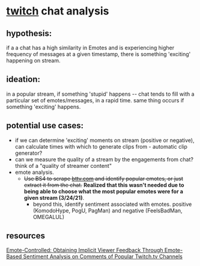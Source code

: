 # [twitch](twitch.tv) chat analysis

## hypothesis:
if a a chat has a high similarity in Emotes and is experiencing higher frequency of messages at a given timestamp,
there is something 'exciting' happening on stream.

## ideation:
in a popular stream, if something 'stupid' happens -- chat tends to fill with a particular set of emotes/messages, in a rapid time. same thing occurs if something 'exciting' happens.

## potential use cases:
- if we can determine 'exciting' moments on stream (positive or negative), can calculate times with which to generate clips from - automatic clip generator?
- can we measure the quality of a stream by the engagements from chat? think of a "quality of streamer content"
- emote analysis. 
  - ~~Use BS4 to scrape [bttv.com](https://betterttv.com/emotes/top) and identify popular emotes, or just extract it from the chat.~~ 
  **Realized that this wasn't needed due to being able to choose what the most popular emotes were for a given stream (3/24/21)**.
    - beyond this, identify sentiment associated with emotes. positive (KomodoHype, PogU, PagMan) and negative (FeelsBadMan, OMEGALUL)


## resources
[Emote-Controlled: Obtaining Implicit Viewer Feedback Through Emote-Based Sentiment Analysis on Comments of Popular Twitch.tv Channels](https://dl.acm.org/doi/abs/10.1145/3365523)
